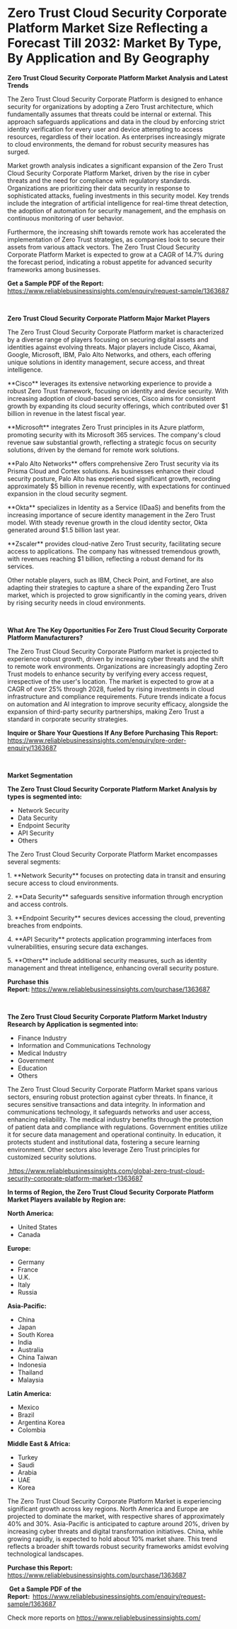 <p><h1>Zero Trust Cloud Security Corporate Platform Market Size Reflecting a Forecast Till 2032: Market By Type, By Application and By Geography</h1></p><p><strong>Zero Trust Cloud Security Corporate Platform Market Analysis and Latest Trends</strong></p>
<p><p>The Zero Trust Cloud Security Corporate Platform is designed to enhance security for organizations by adopting a Zero Trust architecture, which fundamentally assumes that threats could be internal or external. This approach safeguards applications and data in the cloud by enforcing strict identity verification for every user and device attempting to access resources, regardless of their location. As enterprises increasingly migrate to cloud environments, the demand for robust security measures has surged.</p><p>Market growth analysis indicates a significant expansion of the Zero Trust Cloud Security Corporate Platform Market, driven by the rise in cyber threats and the need for compliance with regulatory standards. Organizations are prioritizing their data security in response to sophisticated attacks, fueling investments in this security model. Key trends include the integration of artificial intelligence for real-time threat detection, the adoption of automation for security management, and the emphasis on continuous monitoring of user behavior.</p><p>Furthermore, the increasing shift towards remote work has accelerated the implementation of Zero Trust strategies, as companies look to secure their assets from various attack vectors. The Zero Trust Cloud Security Corporate Platform Market is expected to grow at a CAGR of 14.7% during the forecast period, indicating a robust appetite for advanced security frameworks among businesses.</p></p>
<p><strong>Get a Sample PDF of the Report:&nbsp;</strong> <a href="https://www.reliablebusinessinsights.com/enquiry/request-sample/1363687?utm_campaign=2215&utm_medium=2&utm_source=Github&utm_content=ia&utm_term=11032025&utm_id=zero-trust-cloud-security-corporate-platform">https://www.reliablebusinessinsights.com/enquiry/request-sample/1363687</a></p>
<p>&nbsp;</p>
<p><strong>Zero Trust Cloud Security Corporate Platform Major Market Players</strong></p>
<p><p>The Zero Trust Cloud Security Corporate Platform market is characterized by a diverse range of players focusing on securing digital assets and identities against evolving threats. Major players include Cisco, Akamai, Google, Microsoft, IBM, Palo Alto Networks, and others, each offering unique solutions in identity management, secure access, and threat intelligence.</p><p>**Cisco** leverages its extensive networking experience to provide a robust Zero Trust framework, focusing on identity and device security. With increasing adoption of cloud-based services, Cisco aims for consistent growth by expanding its cloud security offerings, which contributed over $1 billion in revenue in the latest fiscal year.</p><p>**Microsoft** integrates Zero Trust principles in its Azure platform, promoting security with its Microsoft 365 services. The company's cloud revenue saw substantial growth, reflecting a strategic focus on security solutions, driven by the demand for remote work solutions.</p><p>**Palo Alto Networks** offers comprehensive Zero Trust security via its Prisma Cloud and Cortex solutions. As businesses enhance their cloud security posture, Palo Alto has experienced significant growth, recording approximately $5 billion in revenue recently, with expectations for continued expansion in the cloud security segment.</p><p>**Okta** specializes in Identity as a Service (IDaaS) and benefits from the increasing importance of secure identity management in the Zero Trust model. With steady revenue growth in the cloud identity sector, Okta generated around $1.5 billion last year.</p><p>**Zscaler** provides cloud-native Zero Trust security, facilitating secure access to applications. The company has witnessed tremendous growth, with revenues reaching $1 billion, reflecting a robust demand for its services.</p><p>Other notable players, such as IBM, Check Point, and Fortinet, are also adapting their strategies to capture a share of the expanding Zero Trust market, which is projected to grow significantly in the coming years, driven by rising security needs in cloud environments.</p></p>
<p>&nbsp;</p>
<p><strong>What Are The Key Opportunities For Zero Trust Cloud Security Corporate Platform Manufacturers?</strong></p>
<p><p>The Zero Trust Cloud Security Corporate Platform market is projected to experience robust growth, driven by increasing cyber threats and the shift to remote work environments. Organizations are increasingly adopting Zero Trust models to enhance security by verifying every access request, irrespective of the user's location. The market is expected to grow at a CAGR of over 25% through 2028, fueled by rising investments in cloud infrastructure and compliance requirements. Future trends indicate a focus on automation and AI integration to improve security efficacy, alongside the expansion of third-party security partnerships, making Zero Trust a standard in corporate security strategies.</p></p>
<p><strong>Inquire or Share Your Questions If Any Before Purchasing This Report:</strong> <a href="https://www.reliablebusinessinsights.com/enquiry/pre-order-enquiry/1363687?utm_campaign=2215&utm_medium=2&utm_source=Github&utm_content=ia&utm_term=11032025&utm_id=zero-trust-cloud-security-corporate-platform">https://www.reliablebusinessinsights.com/enquiry/pre-order-enquiry/1363687</a></p>
<p>&nbsp;</p>
<p><strong>Market Segmentation</strong></p>
<p><strong>The Zero Trust Cloud Security Corporate Platform Market Analysis by types is segmented into:</strong></p>
<p><ul><li>Network Security</li><li>Data Security</li><li>Endpoint Security</li><li>API Security</li><li>Others</li></ul></p>
<p><p>The Zero Trust Cloud Security Corporate Platform Market encompasses several segments: </p><p>1. **Network Security** focuses on protecting data in transit and ensuring secure access to cloud environments.</p><p>2. **Data Security** safeguards sensitive information through encryption and access controls.</p><p>3. **Endpoint Security** secures devices accessing the cloud, preventing breaches from endpoints.</p><p>4. **API Security** protects application programming interfaces from vulnerabilities, ensuring secure data exchanges.</p><p>5. **Others** include additional security measures, such as identity management and threat intelligence, enhancing overall security posture.</p></p>
<p><strong>Purchase this Report:&nbsp;</strong><a href="https://www.reliablebusinessinsights.com/purchase/1363687?utm_campaign=2215&utm_medium=2&utm_source=Github&utm_content=ia&utm_term=11032025&utm_id=zero-trust-cloud-security-corporate-platform">https://www.reliablebusinessinsights.com/purchase/1363687</a></p>
<p>&nbsp;</p>
<p><strong>The Zero Trust Cloud Security Corporate Platform Market Industry Research by Application is segmented into:</strong></p>
<p><ul><li>Finance Industry</li><li>Information and Communications Technology</li><li>Medical Industry</li><li>Government</li><li>Education</li><li>Others</li></ul></p>
<p><p>The Zero Trust Cloud Security Corporate Platform Market spans various sectors, ensuring robust protection against cyber threats. In finance, it secures sensitive transactions and data integrity. In information and communications technology, it safeguards networks and user access, enhancing reliability. The medical industry benefits through the protection of patient data and compliance with regulations. Government entities utilize it for secure data management and operational continuity. In education, it protects student and institutional data, fostering a secure learning environment. Other sectors also leverage Zero Trust principles for customized security solutions.</p></p>
<p><a href="https://www.reliablebusinessinsights.com/global-zero-trust-cloud-security-corporate-platform-market-r1363687?utm_campaign=2215&utm_medium=2&utm_source=Github&utm_content=ia&utm_term=11032025&utm_id=zero-trust-cloud-security-corporate-platform">&nbsp;https://www.reliablebusinessinsights.com/global-zero-trust-cloud-security-corporate-platform-market-r1363687</a></p>
<p><strong>In terms of Region, the Zero Trust Cloud Security Corporate Platform Market Players available by Region are:</strong></p>
<p>
    <p> <strong> North America: </strong>
        <ul>
            <li>United States</li>
            <li>Canada</li>
        </ul>
        </p> 
    <p> <strong> Europe: </strong>
        <ul>
            <li>Germany</li>
            <li>France</li>
            <li>U.K.</li>
            <li>Italy</li>
            <li>Russia</li>
        </ul>
        </p> 
    <p> <strong> Asia-Pacific: </strong>
        <ul>
            <li>China</li>
            <li>Japan</li>
            <li>South Korea</li>
            <li>India</li>
            <li>Australia</li>
            <li>China Taiwan</li>
            <li>Indonesia</li>
            <li>Thailand</li>
            <li>Malaysia</li>
        </ul>
        </p> 
    <p> <strong> Latin America: </strong>
        <ul>
            <li>Mexico</li>
            <li>Brazil</li>
            <li>Argentina Korea</li>
            <li>Colombia</li>
        </ul>
        </p> 
    <p> <strong> Middle East & Africa: </strong>
        <ul>
            <li>Turkey</li>
            <li>Saudi</li>
            <li>Arabia</li>
            <li>UAE</li>
            <li>Korea</li>
        </ul>
    </p>
    </p>
<p><p>The Zero Trust Cloud Security Corporate Platform Market is experiencing significant growth across key regions. North America and Europe are projected to dominate the market, with respective shares of approximately 40% and 30%. Asia-Pacific is anticipated to capture around 20%, driven by increasing cyber threats and digital transformation initiatives. China, while growing rapidly, is expected to hold about 10% market share. This trend reflects a broader shift towards robust security frameworks amidst evolving technological landscapes.</p></p>
<p><strong>Purchase this Report: </strong><a href="https://www.reliablebusinessinsights.com/purchase/1363687?utm_campaign=2215&utm_medium=2&utm_source=Github&utm_content=ia&utm_term=11032025&utm_id=zero-trust-cloud-security-corporate-platform">https://www.reliablebusinessinsights.com/purchase/1363687</a></p>
<p>&nbsp;<strong>Get a Sample PDF of the Report:&nbsp;&nbsp;</strong><a href="https://www.reliablebusinessinsights.com/enquiry/request-sample/1363687?utm_campaign=2215&utm_medium=2&utm_source=Github&utm_content=ia&utm_term=11032025&utm_id=zero-trust-cloud-security-corporate-platform">https://www.reliablebusinessinsights.com/enquiry/request-sample/1363687</a></p>
<p><strong></strong></p>
<p>Check more reports on <a href="https://www.reliablebusinessinsights.com/?utm_campaign=2215&utm_medium=2&utm_source=Github&utm_content=ia&utm_term=11032025&utm_id=zero-trust-cloud-security-corporate-platform">https://www.reliablebusinessinsights.com/</a></p>
